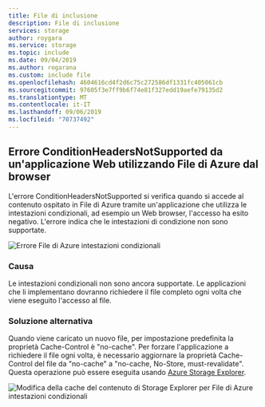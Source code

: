 ```yaml
---
title: File di inclusione
description: File di inclusione
services: storage
author: roygara
ms.service: storage
ms.topic: include
ms.date: 09/04/2019
ms.author: rogarana
ms.custom: include file
ms.openlocfilehash: 4604616cd4f2d6c75c272586df1331fc405061cb
ms.sourcegitcommit: 97605f3e7ff9b6f74e81f327edd19aefe79135d2
ms.translationtype: MT
ms.contentlocale: it-IT
ms.lasthandoff: 09/06/2019
ms.locfileid: "70737492"
---
```

## <a name="error-conditionheadersnotsupported-from-a-web-application-using-azure-files-from-browser"></a>Errore ConditionHeadersNotSupported da un'applicazione Web utilizzando File di Azure dal browser

L'errore ConditionHeadersNotSupported si verifica quando si accede al contenuto ospitato in File di Azure tramite un'applicazione che utilizza le intestazioni condizionali, ad esempio un Web browser, l'accesso ha esito negativo. L'errore indica che le intestazioni di condizione non sono supportate.

![Errore File di Azure intestazioni condizionali](media/storage-files-condition-headers/conditionalerror.png)

### <a name="cause"></a>Causa

Le intestazioni condizionali non sono ancora supportate. Le applicazioni che li implementano dovranno richiedere il file completo ogni volta che viene eseguito l'accesso al file.

### <a name="workaround"></a>Soluzione alternativa

Quando viene caricato un nuovo file, per impostazione predefinita la proprietà Cache-Control è "no-cache". Per forzare l'applicazione a richiedere il file ogni volta, è necessario aggiornare la proprietà Cache-Control del file da "no-cache" a "no-cache, No-Store, must-revalidate". Questa operazione può essere eseguita usando [Azure Storage Explorer](https://azure.microsoft.com/features/storage-explorer/).

![Modifica della cache del contenuto di Storage Explorer per File di Azure intestazioni condizionali](media/storage-files-condition-headers/storage-explorer-cache.png)